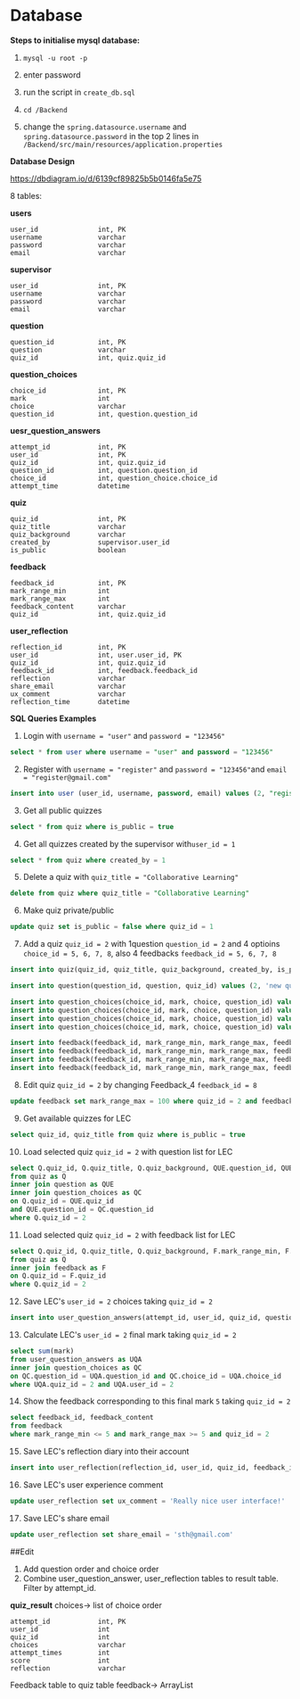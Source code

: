 # Database
**Steps to initialise mysql database:**

1. `mysql -u root -p`

2. enter password

3. run the script in `create_db.sql` 
4. `cd /Backend`
5. change the `spring.datasource.username` and `spring.datasource.password` in the top 2 lines in `/Backend/src/main/resources/application.properties`



**Database Design**

https://dbdiagram.io/d/6139cf89825b5b0146fa5e75

8 tables:

**users**

```
user_id               int, PK 
username              varchar
password              varchar
email                 varchar
```

**supervisor** 

```
user_id               int, PK 
username              varchar
password              varchar
email                 varchar
```

**question** 

```
question_id           int, PK
question              varchar
quiz_id               int, quiz.quiz_id
```

**question_choices** 

```
choice_id             int, PK 
mark                  int
choice                varchar
question_id           int, question.question_id
```

**uesr_question_answers** 

```
attempt_id            int, PK 
user_id               int, PK
quiz_id               int, quiz.quiz_id
question_id           int, question.question_id
choice_id             int, question_choice.choice_id
attempt_time          datetime
```

**quiz** 

```
quiz_id               int, PK 
quiz_title            varchar
quiz_background       varchar
created_by            supervisor.user_id
is_public             boolean
```

**feedback**

```
feedback_id           int, PK 
mark_range_min        int
mark_range_max        int
feedback_content      varchar
quiz_id               int, quiz.quiz_id
```

**user_reflection** 

```
reflection_id         int, PK 
user_id               int, user.user_id, PK
quiz_id               int, quiz.quiz_id
feedback_id           int, feedback.feedback_id
reflection            varchar
share_email           varchar
ux_comment            varchar
reflection_time       datetime
```



**SQL Queries Examples**

1. Login with `username = "user"` and `password = "123456"`

```sql
select * from user where username = "user" and password = "123456"
```

2. Register with `username = "register"` and `password = "123456"`and `email = "register@gmail.com"`

```sql
insert into user (user_id, username, password, email) values (2, "register", "123456", "register@gmail.com")
```

3. Get all public quizzes

```sql
select * from quiz where is_public = true
```

4. Get all quizzes created by the supervisor with`user_id = 1`

```sql
select * from quiz where created_by = 1
```

5. Delete a quiz with `quiz_title = "Collaborative Learning"`

```sql
delete from quiz where quiz_title = "Collaborative Learning"
```

6. Make quiz private/public 

```sql
update quiz set is_public = false where quiz_id = 1
```

7. Add a quiz `quiz_id = 2` with 1question `question_id = 2` and 4 optioins `choice_id = 5, 6, 7, 8`, also 4 feedbacks `feedback_id = 5, 6, 7, 8`

```sql
insert into quiz(quiz_id, quiz_title, quiz_background, created_by, is_public) values (2, 'Something new', 'quiz overview', 1, true);

insert into question(question_id, question, quiz_id) values (2, 'new question' ,2);

insert into question_choices(choice_id, mark, choice, question_id) values (5, 1, 'option A',2);
insert into question_choices(choice_id, mark, choice, question_id) values (6, 2, 'option B',2);
insert into question_choices(choice_id, mark, choice, question_id) values (7, 3, 'option C',2);
insert into question_choices(choice_id, mark, choice, question_id) values (8, 5, 'option D',2);

insert into feedback(feedback_id, mark_range_min, mark_range_max, feedback_content, quiz_id) values (5, 5, 7, 'Feedback_1', 2);
insert into feedback(feedback_id, mark_range_min, mark_range_max, feedback_content, quiz_id) values (6, 8, 12, 'Feedback_2', 2);
insert into feedback(feedback_id, mark_range_min, mark_range_max, feedback_content, quiz_id) values (7, 13, 18, 'Feedback_3', 2);
insert into feedback(feedback_id, mark_range_min, mark_range_max, feedback_content, quiz_id) values (8, 19, 22, 'Feedback_4', 2);
```

8. Edit quiz `quiz_id = 2`  by changing Feedback_4 `feedback_id = 8`

```sql
update feedback set mark_range_max = 100 where quiz_id = 2 and feedback_id = 8
```

9. Get available quizzes for LEC

```sql
select quiz_id, quiz_title from quiz where is_public = true
```

10. Load selected quiz `quiz_id = 2` with question list for LEC 

```sql
select Q.quiz_id, Q.quiz_title, Q.quiz_background, QUE.question_id, QUE.question, QC.choice_id, QC.mark, QC.choice 
from quiz as Q 
inner join question as QUE
inner join question_choices as QC
on Q.quiz_id = QUE.quiz_id 
and QUE.question_id = QC.question_id
where Q.quiz_id = 2
```

11. Load selected quiz `quiz_id = 2` with feedback list for LEC 

```sql
select Q.quiz_id, Q.quiz_title, Q.quiz_background, F.mark_range_min, F.mark_range_max, F.feedback_content 
from quiz as Q 
inner join feedback as F 
on Q.quiz_id = F.quiz_id
where Q.quiz_id = 2
```

12. Save LEC's `user_id = 2` choices taking `quiz_id = 2`

```sql
insert into user_question_answers(attempt_id, user_id, quiz_id, question_id, choice_id, attempt_time) values (2, 2, 2, 2, 3, '2021-09-10 01:53:56');
```

13. Calculate LEC's  `user_id = 2` final mark taking `quiz_id = 2`

```sql
select sum(mark)
from user_question_answers as UQA
inner join question_choices as QC
on QC.question_id = UQA.question_id and QC.choice_id = UQA.choice_id 
where UQA.quiz_id = 2 and UQA.user_id = 2
```

14. Show the feedback corresponding to this final mark `5`  taking `quiz_id = 2`

```sql
select feedback_id, feedback_content
from feedback
where mark_range_min <= 5 and mark_range_max >= 5 and quiz_id = 2
```

15. Save LEC's reflection diary into their account

```sql
insert into user_reflection(reflection_id, user_id, quiz_id, feedback_id, reflection, reflection_time) values (2, 2, 2, 5, 'I learnt balabala','2021-09-09 01:53:56')
```

16. Save LEC's user experience comment

```sql
update user_reflection set ux_comment = 'Really nice user interface!'
```

17. Save LEC's share email 

```sql
update user_reflection set share_email = 'sth@gmail.com'
```

##Edit
1. Add question order and choice order
2. Combine user_question_answer, user_reflection
tables to result table. Filter by attempt_id.

**quiz_result**
   choices-> list of choice order
```
attempt_id            int, PK 
user_id               int
quiz_id               int
choices               varchar
attempt_times         int
score                 int
reflection            varchar
```

Feedback table to quiz table
feedback-> ArrayList<String> 






